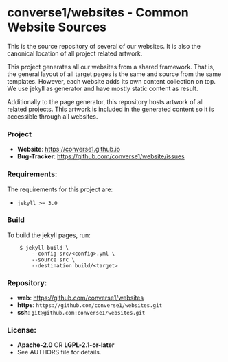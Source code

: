 converse1/websites - Common Website Sources
===========================================

This is the source repository of several of our websites. It is also the
canonical location of all project related artwork.

This project generates all our websites from a shared framework. That is, the
general layout of all target pages is the same and source from the same
templates. However, each website adds its own content collection on top. We use
jekyll as generator and have mostly static content as result.

Additionally to the page generator, this repository hosts artwork of all
related projects. This artwork is included in the generated content so it is
accessible through all websites.

### Project

 - **Website**: <https://converse1.github.io>
 - **Bug-Tracker**: <https://github.com/converse1/website/issues>

### Requirements:

The requirements for this project are:

 * `jekyll >= 3.0`

### Build

To build the jekyll pages, run:

```
    $ jekyll build \
        --config src/<config>.yml \
        --source src \
        --destination build/<target>
```

### Repository:

 - **web**:   <https://github.com/converse1/websites>
 - **https**: `https://github.com/converse1/websites.git`
 - **ssh**:   `git@github.com:converse1/websites.git`

### License:

 - **Apache-2.0** OR **LGPL-2.1-or-later**
 - See AUTHORS file for details.
